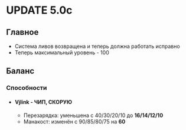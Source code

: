 # UPDATE 5.0c

## Главное

* Система ливов возвращена и теперь должна работать исправно
* Теперь максимальный уровень - 100

## Баланс

### Способности

* #### Vjlink - ЧИП, СКОРУЮ
  * Перезарядка: уменьшена с 40/30/20/10 до **16/14/12/10**
  * Манакост: изменён с 90/85/80/75 на **60**
